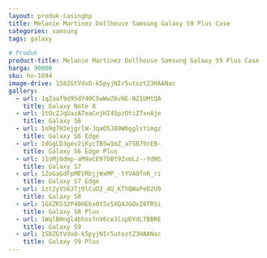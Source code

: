 ```yaml
---
layout: produk-casinghp
title: Melanie Martinez Dollhouse Samsung Galaxy S9 Plus Case
categories: samsung
tags: galaxy

# Produk
product-title: Melanie Martinez Dollhouse Samsung Galaxy S9 Plus Case
harga: 90000
sku: hn-1694
image-drive: 1S8ZGtVdxO-k5pyjNIr5utoztZ3HAANac
gallery:
  - url: 1qZaaf9d95dY40C5wWwZ6vNE-NZ1UMtQA
    title: Galaxy Note 8
  - url: 1tOcZJqUazAToaCnjHI45pzDtiZ7xnAje
    title: Galaxy S6
  - url: 1n9g7H3ejgrlW-JqaO5J89W6gglsYimgz
    title: Galaxy S6 Edge
  - url: 1dGgCD3gev2iKycTBSw1mZ_aT5B79rEB-
    title: Galaxy S6 Edge Plus
  - url: 11oMj0dmp-aM9aCE97bBt9ZvmLz--YdNS
    title: Galaxy S7
  - url: 1ZoGaGdFpMEVRbjjWxMP_-tYVAOfnR_ri
    title: Galaxy S7 Edge
  - url: 1zt2yVS63Tj9lCuO2_4Q_KfhQWaPeD2U9
    title: Galaxy S8
  - url: 1GXZR532P40HEbx0t5v5XQAJGQxZ6TRSi
    title: Galaxy S8 Plus
  - url: 1WqlBHngl4bhosfnV6ce3lxpDYdLTBBRE
    title: Galaxy S9
  - url: 1S8ZGtVdxO-k5pyjNIr5utoztZ3HAANac
    title: Galaxy S9 Plus
---
```

